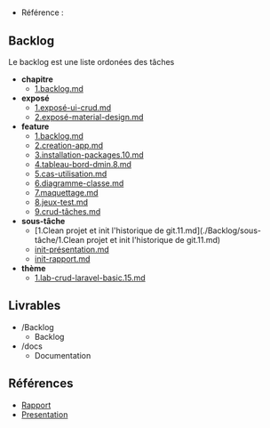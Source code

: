 #  

- Référence :   

 

## Backlog 

Le backlog est une liste ordonées des tâches 

- **chapitre** 
  - [1.backlog.md](./Backlog/chapitre/1.backlog.md) 
- **exposé** 
  - [1.exposé-ui-crud.md](./Backlog/exposé/1.exposé-ui-crud.md) 
  - [2.exposé-material-design.md](./Backlog/exposé/2.exposé-material-design.md) 
- **feature** 
  - [1.backlog.md](./Backlog/feature/1.backlog.md) 
  - [2.creation-app.md](./Backlog/feature/2.creation-app.md) 
  - [3.installation-packages.10.md](./Backlog/feature/3.installation-packages.10.md) 
  - [4.tableau-bord-dmin.8.md](./Backlog/feature/4.tableau-bord-dmin.8.md) 
  - [5.cas-utilisation.md](./Backlog/feature/5.cas-utilisation.md) 
  - [6.diagramme-classe.md](./Backlog/feature/6.diagramme-classe.md) 
  - [7.maquettage.md](./Backlog/feature/7.maquettage.md) 
  - [8.jeux-test.md](./Backlog/feature/8.jeux-test.md) 
  - [9.crud-tâches.md](./Backlog/feature/9.crud-tâches.md) 
- **sous-tâche** 
  - [1.Clean projet et init l'historique de git.11.md](./Backlog/sous-tâche/1.Clean projet et init l'historique de git.11.md) 
  - [init-présentation.md](./Backlog/sous-tâche/init-présentation.md) 
  - [init-rapport.md](./Backlog/sous-tâche/init-rapport.md) 
- **thème** 
  - [1.lab-crud-laravel-basic.15.md](./Backlog/thème/1.lab-crud-laravel-basic.15.md) 
## Livrables 

 

- /Backlog 
  - Backlog 
- /docs 
  - Documentation 
## Références 

 

- [Rapport](https://labs-web.github.io/lab-crud-laravel-basic/rapport.html) 
- [Presentation ]((https://labs-web.github.io/lab-crud-laravel-basic/presentation.html)) 


